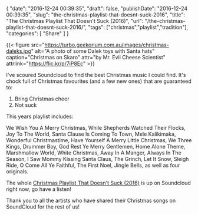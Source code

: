 {
    "date": "2016-12-24 00:39:35",
    "draft": false,
    "publishDate": "2016-12-24 00:39:35",
    "slug": "the-christmas-playlist-that-doesnt-suck-2016",
    "title": "The Christmas Playlist That Doesn't Suck (2016)",
    "url": "\/the-christmas-playlist-that-doesnt-suck-2016\/",
    "tags": ["christmas","playlist","tradition"],
    "categories": [
        "Share"
    ]
}

{{< figure src="https://turbo.geekorium.com.au/images/christmas-daleks.jpg" alt="A photo of some Dalek toys with Santa hats" caption="Christmas on Skaro" attr="by Mr. Evil Cheese Scientist" attrlink="https://flic.kr/p/7iP8Ec" >}}

I've scoured Soundcloud to find the best Christmas music I could find. It's chock full of Christmas favourites (and a few new ones) that are guaranteed to:

1.  Bring Christmas cheer
2.  Not suck

This years playlist includes:

We Wish You A Merry Christmas, While Shepherds Watched Their Flocks, Joy To The World, Santa Clause Is Coming To Town, Mele Kalikimaka, Wonderful Christmastime, Have Yourself A Merry Little Christmas, We Three Kings, Drummer Boy, God Rest Ye Merry Gentlemen, Home Alone Theme, Marshmallow World, White Christmas, Away In A Manger, Always In The Season, I Saw Mommy Kissing Santa Claus, The Grinch, Let It Snow, Sleigh Ride, O Come All Ye Faithful, The First Noel, Jingle Bells, as well as four originals.

The whole [Christmas Playlist That Doesn't Suck (2016)](https://soundcloud.com/screenbeard/sets/christmas-playlist-2016) is up on Soundcloud right now, go have a listen!

Thank you to all the artists who have shared their Christmas songs on SoundCloud for the rest of us!
